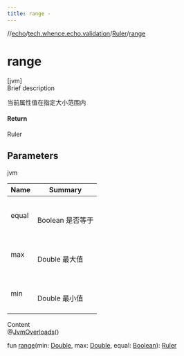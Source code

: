 ```yaml
---
title: range -
---
```

//[echo](../../index.md)/[tech.whence.echo.validation](../index.md)/[Ruler](index.md)/[range](range.md)



# range  
[jvm]  
Brief description  


当前属性值在指定大小范围内



#### Return  


Ruler



## Parameters  
  
jvm  
  
|  Name|  Summary| 
|---|---|
| equal| <br><br>Boolean 是否等于<br><br>
| max| <br><br>Double 最大值<br><br>
| min| <br><br>Double 最小值<br><br>
  
  
Content  
@[JvmOverloads](https://kotlinlang.org/api/latest/jvm/stdlib/kotlin.jvm/-jvm-overloads/index.html)()  
  
fun [range](range.md)(min: [Double](https://kotlinlang.org/api/latest/jvm/stdlib/kotlin/-double/index.html), max: [Double](https://kotlinlang.org/api/latest/jvm/stdlib/kotlin/-double/index.html), equal: [Boolean](https://kotlinlang.org/api/latest/jvm/stdlib/kotlin/-boolean/index.html)): [Ruler](index.md)  



